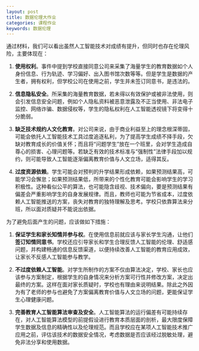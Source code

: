 ```yaml
---
layout: post
title: 数据伦理大作业
categories: 课程作业
keywords: 数据伦理
---
```


通过材料，我们可以看出虽然人工智能技术对成绩有提升，但同时也存在伦理风险，主要体现在：

1. **使用权利**。事件中提到学校直接同意公司来采集了海量学生的教育数据如个人身份信息、行为轨迹、学习偏好、出入图书馆次数等等。但是学生是数据的产生者，拥有权利，但学校公司在使用之前，学生并未签订同意书，是违法的。

2. **信息隐私安全**。所采集的海量教育数据，若未得以有效保护或被非法使用，则会引发信息安全问题，例如个人隐私资料被恶意泄露及不正当使用、非法电子监控、网络诈骗、数据侵权等，学生的隐私权利在人工智能透视镜下将变得十分脆弱。

3. **缺乏技术规约人文化教育**。对公司来说，由于商业利益至上的理念根深蒂固，可能会依托人工智能技术工具过度追逐私利，为了提高学生成绩不择手段，欠缺对教育成长的价值关怀；而且将“问题学生”放在一个班里，会对学生造成自尊心的损害、心理问题等。若缺乏有效的技术标准与“强制性”法律手段加以规约，则可能导致人工智能逐渐偏离教育价值与人文立场，适得其反。

4. **过度资源依赖**。学生可能会对预判的升学结果形成依赖，如果预测结果高，可能学习会懈怠；如果预测结果低，所带来的个性化教育可能会影响学生的学习积极性。这种看似公平的算法，也可能隐含歧视、技术偏向，要是预测结果有偏差会严重影响学生的自身发展规律。而且，教师也可能为节省成本，过度依赖人工智能推送的方案，丧失对教育的独特理解及思考。学校只依靠算法来分班，所以面对质疑并不能说出依据。

为了避免后面产生的问题，应该做如下措施：

1. **保证学生和家长知情并参与权**。在使用信息前就应该与家长学生沟通，让他们**签订知情同意书**。学校还应引导家长和学生合理反馈人工智能的伦理、舒适感问题，并构建畅通的信息反馈渠道，以便持续改善人工智能的教育应用成效，让家长不反感人工智能参与教学。

2. **不过度依赖人工智能**。对学生所制作的方案不仅由算法决定，学校、家长也应该参与方案制定，根据学生的自身情况来分析方案可行性并修改方案，决定出最终的方案。这样在面对家长质疑时，学校也有理由来说明结果。除此之外因为有了老师的参与也避免了方案偏离教育价值与人文立场的问题，更能保证学生心理健康问题。

3. **完善教育人工智能算法审查及安全**。人工智能算法的运行偏差有可能持续存在，对人工智能算法模型的前提假设进行教育本质层面的剖析，最大限度保障学生数据及信息的精确性以及伦理规范。而且学校应在某项人工智能技术推广应用之前，评估该技术的数据安全情况，考虑数据是否应该经过脱敏处理，避免非法分享和使用数据。
